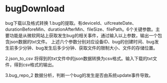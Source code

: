 # bugDownload
bug下载以及格式转换
1.bug的提取。有deviceId、uifcreateDate、durationBeforeMin、durationAfterMin、fileSize、filePath。6个关键参数。主要功能是从微软网站上获取发生bug的相关事件，通过输入以上参数，输出一个包含json数据的txt文件。
上述六个参数分别对应设备ID、bug的创建时间、bug发生前多少分钟、bug发生后多少分钟、获取文件的限制大小、文件的存储位置。

2.json_to_csv 将得到的txt文件中的json数据转换为csv格式。输入下载的txt文件，得到csv格式的输出。

3.bug_repo_2 数据分析，判断一个bug的发生是否由系统update事件导致。
